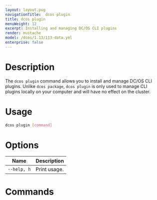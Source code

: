 ```yaml
---
layout: layout.pug
navigationTitle:  dcos plugin
title: dcos plugin
menuWeight: 12
excerpt: Installing and managing DC/OS CLI plugins
render: mustache
model: /dcos/1.13/113-data.yml
enterprise: false
---
```


# Description

The `dcos plugin` command allows you to install and manage DC/OS CLI plugins. Unlike `dcos package`, `dcos plugin` is only used to manage CLI plugins locally on your computer and will have no effect on the cluster.

# Usage

```bash
dcos plugin [command]
```

# Options

| Name |  Description |
|-----------------|-------------|
| `--help, h`     |  Print usage. |


# Commands

